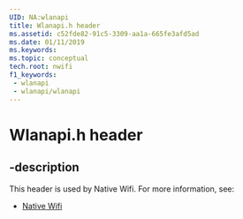 ```yaml
---
UID: NA:wlanapi
title: Wlanapi.h header
ms.assetid: c52fde82-91c5-3309-aa1a-665fe3afd5ad
ms.date: 01/11/2019
ms.keywords: 
ms.topic: conceptual
tech.root: nwifi
f1_keywords:
 - wlanapi
 - wlanapi/wlanapi
---
```


# Wlanapi.h header


## -description

This header is used by Native Wifi. For more information, see:

- [Native Wifi](../_nwifi/index.md)

